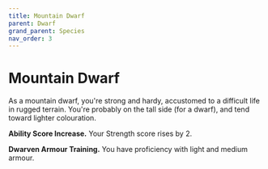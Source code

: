 ```yaml
---
title: Mountain Dwarf
parent: Dwarf
grand_parent: Species
nav_order: 3
---
```


# Mountain Dwarf
As a mountain dwarf, you're strong and hardy, accustomed to a difficult life in rugged terrain. You're probably on the tall side (for a dwarf), and tend toward lighter colouration.

**Ability Score Increase.** Your Strength score rises by 2.

**Dwarven Armour Training.** You have proficiency with light and medium armour.
